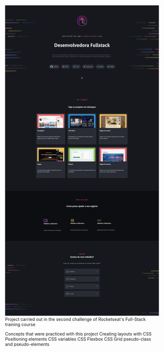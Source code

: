 ![Screen Caption Projekt Portifolio](/assets/img/FullProjekt.png)
Project carried out in the second challenge of Rocketseat's Full-Stack training course

Concepts that were practiced with this project
Creating layouts with CSS
Positioning elements
CSS variables
CSS Flexbox
CSS Grid
pseudo-class and pseudo-elements
